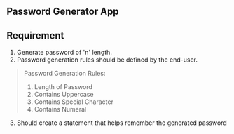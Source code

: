 ## Password Generator App


## Requirement

1. Generate password of 'n' length.
2. Password generation rules should be defined by the end-user.
> Password Generation Rules:
> 1. Length of Password
> 2. Contains Uppercase
> 3. Contains Special Character
> 4. Contains Numeral
3. Should create a statement that helps remember the generated password